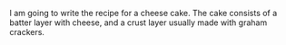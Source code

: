 I am going to write the recipe for a cheese cake. The cake consists of a batter layer with cheese, and a crust layer usually made with graham crackers.
